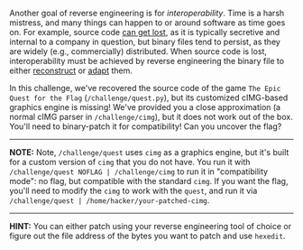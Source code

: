 Another goal of reverse engineering is for _interoperability_.
Time is a harsh mistress, and many things can happen to or around software as time goes on.
For example, source code [can get lost](https://www.rockpapershotgun.com/square-enix-digital-preservation-plans-slowed-by-lost-code), as it is typically secretive and internal to a company in question, but binary files tend to persist, as they are widely (e.g., commercially) distributed.
When source code is lost, interoperability must be achieved by reverse engineering the binary file to either [reconstruct](https://decompilation.wiki/applications/program-reconstruction/) or [adapt](https://scanlime.org/2009/04/a-binary-patch-for-robot-odyssey/) them.

In this challenge, we've recovered the source code of the game `The Epic Quest for the Flag` (`/challenge/quest.py`), but its customized cIMG-based graphics engine is missing!
We've provided you a close approximation (a normal cIMG parser in `/challenge/cimg`), but it does not work out of the box.
You'll need to binary-patch it for compatibility!
Can you uncover the flag?

----
**NOTE:**
Note, `/challenge/quest` uses `cimg` as a graphics engine, but it's built for a custom version of `cimg` that you do not have.
You run it with `/challenge/quest NOFLAG | /challenge/cimg` to run it in "compatibility mode": no flag, but compatible with the standard `cimg`.
If you want the flag, you'll need to modify the `cimg` to work with the `quest`, and run it via `/challenge/quest | /home/hacker/your-patched-cimg`.

----
**HINT:**
You can either patch using your reverse engineering tool of choice or figure out the file address of the bytes you want to patch and use `hexedit`.
